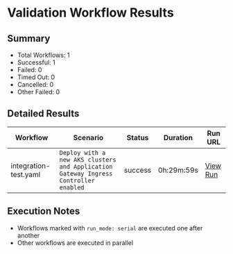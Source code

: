 # Validation Workflow Results

## Summary
- Total Workflows: 1
- Successful: 1
- Failed: 0
- Timed Out: 0
- Cancelled: 0
- Other Failed: 0

## Detailed Results

| Workflow | Scenario | Status | Duration | Run URL |
|----------|----------|---------|-----------|----------|
| integration-test.yaml | `Deploy with a new AKS clusters and Application Gateway Ingress Controller enabled` | success | 0h:29m:59s | [View Run](https://github.com/azure-javaee/azure.liberty.aks/actions/runs/16714944434) |


## Execution Notes
- Workflows marked with `run_mode: serial` are executed one after another
- Other workflows are executed in parallel
